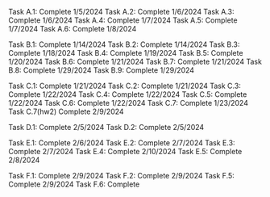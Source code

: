 Task A.1: Complete 1/5/2024
Task A.2: Complete 1/6/2024
Task A.3: Complete 1/6/2024
Task A.4: Complete 1/7/2024
Task A.5: Complete 1/7/2024
Task A.6: Complete 1/8/2024

Task B.1: Complete 1/14/2024
Task B.2: Complete 1/14/2024
Task B.3: Complete 1/18/2024
Task B.4: Complete 1/19/2024
Task B.5: Complete 1/20/2024
Task B.6: Complete 1/21/2024
Task B.7: Complete 1/21/2024
Task B.8: Complete 1/29/2024
Task B.9: Complete 1/29/2024

Task C.1: Complete 1/21/2024
Task C.2: Complete 1/21/2024
Task C.3: Complete 1/22/2024
Task C.4: Complete 1/22/2024
Task C.5: Complete 1/22/2024
Task C.6: Complete 1/22/2024
Task C.7: Complete 1/23/2024
Task C.7(hw2) Complete 2/9/2024

Task D.1: Complete 2/5/2024
Task D.2: Complete 2/5/2024

Task E.1: Complete 2/6/2024
Task E.2: Complete 2/7/2024
Task E.3: Complete 2/7/2024
Task E.4: Complete 2/10/2024
Task E.5: Complete 2/8/2024

Task F.1: Complete 2/9/2024
Task F.2: Complete 2/9/2024
Task F.5: Complete 2/9/2024
Task F.6: Complete
